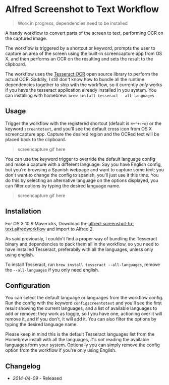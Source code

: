 # Alfred Screenshot to Text Workflow

> Work in progress, dependencies need to be installed

A handy workflow to convert parts of the screen to text, performing OCR on the captured image.

The workflow is triggered by a shortcut or keyword, prompts the user to capture an area of the screen using the built-in
screencapture app from OS X, and then performs an OCR on the resulting and sets the result to the clipboard.

The workflow uses the [Tesseract OCR](https://code.google.com/p/tesseract-ocr/) open source library to perform the actual OCR. Saddily, I still don't know how to bundle all the runtime dependencies together to ship with the workflow, so it currently _only_ works if you have the tesseract application already installed in you system. You can installing with homebrew: ```brew install tesseract --all-languages```


## Usage

Trigger the workflow with the registered shortcut (default is ```⌘+⌃+⇧+o```) or the keyword ```screentotext```, and you'll see the default cross icon from OS X screencapture app. Capture the desired region and the OCRed text will be placed back to the clipboard.

> screencapture gif here

You can use the keyword trigger to override the default language config and make a capture with a different language. Say you have English config, but you're browsing a Spanish webpage and want to capture some text; you don't want to change the config to spanish, you'll just use it this time. You do this by selecting an alternative language on the options displayed, you can filter options by typing the desired language name.

> screencapture gif here


## Installation

For OS X 10.9 Mavericks, Download the [alfred-screenshot-to-text.alfredworkflow](https://github.com/ramiroaraujo/alfred-screenshot-to-text-workflow/raw/master/alfred-screenshot-to-text.alfredworkflow) and import to Alfred 2.

As said previously, I couldn't find a proper way of bundling the Tesseract binary and dependencies to pack them all in the workflow, so you need to have installed Tesseract, preferabily with all the languages, unless only using english.

To install Tesseract, run ```brew install tesseract --all-languages```, remove the ```--all-languages``` if you only need english.


## Configuration

You can select the default language or languages from the workflow config. Run the config with the keyword ```configscreentotext``` and you'll see the first result showing the current languages, and a list of available languages to add or remove; they work as toggle, so I you have one, actioning over it will remove it, and if you don't, it will add it. You can also filter the options by typing the desired language name.

Please keep in mind this is the default Tesseract languages list from the Homebrew install with all the languages, _it's not_ reading the available languages form your system. Optionally you can simply remove the config option from the workflow if you're only using English.

## Changelog

* _2014-04-09_ - Released
